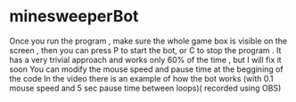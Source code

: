 # minesweeperBot
Once you run the program , make sure the whole game box is visible on the screen , then you can press P to start the bot, or C to stop the program .
It has a very trivial approach and works only 60% of the time , but I will fix it soon 
You can modify the mouse speed and pause time at the beggining of the code 
In the video there is an example of how the bot works (with 0.1 mouse speed and 5 sec pause time between loops)( recorded using OBS)
